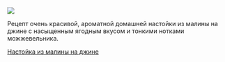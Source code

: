 <!--2025-10-02 20:43:26-->
<div class="yb">
  <div class="rss finecooking"><a href="https://finecooking.ru/recipe/nastoyka-iz-maliny-na-dzhine"><img src="https://finecooking.ru/images/recipe/nastoyka-iz-maliny-na-dzhine/photo/960w.jpg"></a><p>Рецепт очень красивой, ароматной домашней настойки из малины на джине с насыщенным ягодным вкусом и тонкими нотками можжевельника. </p>
 <p class="titl"><a href="https://finecooking.ru/recipe/nastoyka-iz-maliny-na-dzhine">Настойка из малины на джине</a></p></div>
</div>
